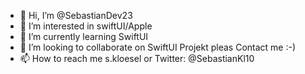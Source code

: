 - 👋 Hi, I’m @SebastianDev23
- 👀 I’m interested in swiftUI/Apple 
- 🌱 I’m currently learning SwiftUI
- 💞️ I’m looking to collaborate on SwiftUI Projekt pleas Contact me :-)
- 📫 How to reach me s.kloesel or Twitter: @SebastianKl10

<!---
SebastianDev23/SebastianDev23 is a ✨ special ✨ repository because its `README.md` (this file) appears on your GitHub profile.
You can click the Preview link to take a look at your changes.
--->

